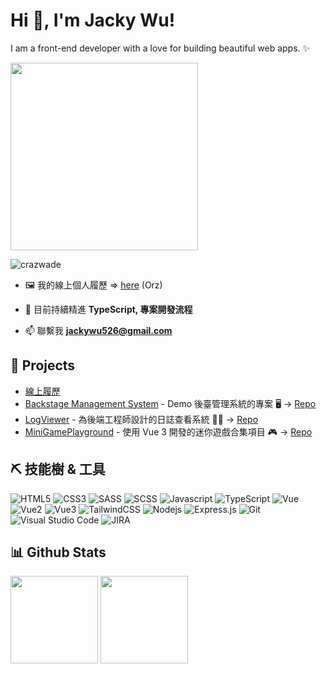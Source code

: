 <h1 align="left">Hi 👋, I'm Jacky Wu!</h1> 
<p align="left">I am a front-end developer with a love for building beautiful web apps. ✨</p>

[<img src="https://www.profitemag.com/images/Blog/Media/2022/383/01.jpeg" height="300"/>](image.png)

<p align="left"> 
  <img src="https://komarev.com/ghpvc/?username=crazwade&label=Profile%20views&color=0e75b6&style=flat" alt="crazwade" /> 
</p>

- 🖼️ 我的線上個人履歷 => [here](https://crazwade.github.io/profile/) (Orz)

- 🌱 目前持續精進 **TypeScript, 專案開發流程**

- 📫 聯繫我 **jackywu526@gmail.com**

## 📂 Projects

- [線上履歷](https://crazwade.github.io/profile/)
- [Backstage Management System](https://crazwade.github.io/BMS/dist/) - Demo 後臺管理系統的專案 🖥️ → [Repo](https://github.com/crazwade/BMS)
- [LogViewer](https://crazwade.github.io/LogViewer/) - 為後端工程師設計的日誌查看系統 🧑‍💻 → [Repo](https://github.com/crazwade/LogViewer)
- [MiniGamePlayground](https://crazwade.github.io/MiniGamePlayground/) - 使用 Vue 3 開發的迷你遊戲合集項目 🎮  → [Repo](https://github.com/crazwade/MiniGamePlayground)

## ⛏ 技能樹 & 工具

![HTML5](https://img.shields.io/badge/html5-%23E34F26.svg?style=for-the-badge&logo=html5&logoColor=white)
![CSS3](https://img.shields.io/badge/css3-%231572B6.svg?style=for-the-badge&logo=css3&logoColor=white)
![SASS](https://img.shields.io/badge/Sass-CC6699?style=for-the-badge&logo=sass&logoColor=white)
![SCSS](https://img.shields.io/badge/Scss-CC9999?style=for-the-badge&logo=scss&logoColor=white)
![Javascript](https://img.shields.io/badge/JavaScript-F7DF1E?style=for-the-badge&logo=javascript&logoColor=black)
![TypeScript](https://img.shields.io/badge/TypeScript-007ACC?style=for-the-badge&logo=typescript&logoColor=white)
![Vue](https://img.shields.io/badge/Vue.js-35495E?style=for-the-badge&logo=vuedotjs&logoColor=4FC08D)
![Vue2](https://img.shields.io/badge/Vue2-35495E?style=for-the-badge&logo=vuedotjs&logoColor=4FC08D)
![Vue3](https://img.shields.io/badge/Vue3-35495E?style=for-the-badge&logo=vuedotjs&logoColor=4FC08D)
![TailwindCSS](https://img.shields.io/badge/tailwindcss-%2338B2AC.svg?style=for-the-badge&logo=tailwind-css&logoColor=white)
![Nodejs](https://img.shields.io/badge/Node.js-43853D?style=for-the-badge&logo=node.js&logoColor=white)
![Express.js](https://img.shields.io/badge/express.js-%23404d59.svg?style=for-the-badge&logo=express&logoColor=%2361DAFB)
![Git](https://img.shields.io/badge/GIT-E44C30?style=for-the-badge&logo=git&logoColor=white)
![Visual Studio Code](https://img.shields.io/badge/Visual%20Studio%20Code-0078d7.svg?style=for-the-badge&logo=visual-studio-code&logoColor=white)
![JIRA](https://img.shields.io/badge/Jira-0052CC?style=for-the-badge&logo=Jira&logoColor=white)

## 📊 Github Stats

<p>
  <img height="140px" src="https://github-readme-stats.vercel.app/api?username=crazwade&show_icons=true&theme=tokyonight&hide=contribs,prs" />
  <img height="140px" src="https://github-readme-stats.vercel.app/api/top-langs/?username=crazwade&layout=compact&theme=tokyonight" />
</p>
